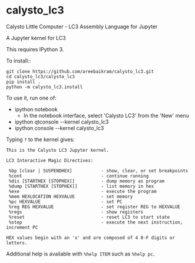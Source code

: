 # calysto_lc3

Calysto Little Computer - LC3 Assembly Language for Jupyter 

A Jupyter kernel for LC3

This requires IPython 3.

To install::

    git clone https://github.com/areebaikram/calysto_lc3.git
    cd calysto_lc3/calysto_lc3
    pip install .
    python -m calysto_lc3.install

To use it, run one of:

* ipython notebook
  * In the notebook interface, select 'Calysto LC3' from the 'New' menu
* ipython qtconsole --kernel calysto_lc3
* ipython console --kernel calysto_lc3

Typing `?` to the kernel gives:
```
This is the Calysto LC3 Jupyter kernel.

LC3 Interactive Magic Directives: 

 %bp [clear | SUSPENDHEX]           - show, clear, or set breakpoints
 %cont                              - continue running
 %dis [STARTHEX [STOPHEX]]          - dump memory as program
 %dump [STARTHEX [STOPHEX]]         - list memory in hex
 %exe                               - execute the program
 %mem HEXLOCATION HEXVALUE          - set memory
 %pc HEXVALUE                       - set PC
 %reg REG HEXVALUE                  - set register REG to HEXVALUE
 %regs                              - show registers
 %reset                             - reset LC3 to start state
 %step                              - execute the next instruction, increment PC

HEX values begin with an 'x' and are composed of 4 0-F digits or letters.
```
Additional help is available with `%help ITEM` such as `%help pc`.
